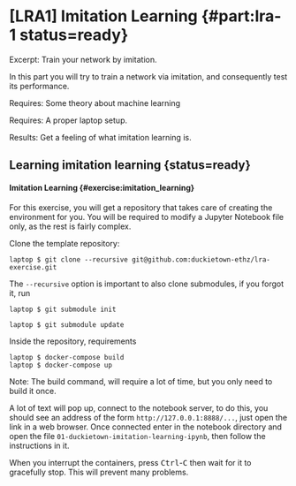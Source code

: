 # [LRA1] Imitation Learning {#part:lra-1 status=ready}

Excerpt: Train your network by imitation.

In this part you will try to train a network via imitation, and consequently test its performance.

<div class='requirements' markdown='1'>

  Requires: Some theory about machine learning

  Requires: A proper laptop setup.

  Results: Get a feeling of what imitation learning is.

</div>


<minitoc/>



## Learning imitation learning {status=ready}

#### Imitation Learning {#exercise:imitation_learning}

For this exercise, you will get a repository that takes care of creating the environment for you.
You will be required to modify a Jupyter Notebook file only, as the rest is fairly complex.

Clone the template repository:

    laptop $ git clone --recursive git@github.com:duckietown-ethz/lra-exercise.git

The `--recursive` option is important to also clone submodules, if you forgot it, run

    laptop $ git submodule init

    laptop $ git submodule update

Inside the repository, requirements

    laptop $ docker-compose build
    laptop $ docker-compose up

Note: The build command, will require a lot of time, but you only need to build it once.

A lot of text will pop up, connect to the notebook server, to do this, you should see an address of the form `http://127.0.0.1:8888/...`, just open the link in a web browser. Once connected enter in the notebook directory and open the file `01-duckietown-imitation-learning-ipynb`, then follow the instructions in it.

When you interrupt the containers, press <kbd>Ctrl</kbd>-<kbd>C</kbd> then wait for it to gracefully stop. This will prevent many problems.

